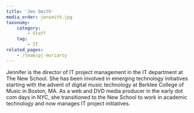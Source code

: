 ```yaml
---
title: 'Jen Smith'
media_order: jensmith.jpg
taxonomy:
    category:
        - Staff
    tag:
        - IT
related_pages:
    - /team/pj-moriarty
---
```


Jennifer is the director of IT project management in the IT department at The New School. She has been involved in emerging technology initiatives starting with the advent of digital music technology at Berklee College of Music in Boston, MA. As a web and DVD media producer in the early dot com days in NYC, she transitioned to the New School to work in academic technology and now manages IT project initiatives.